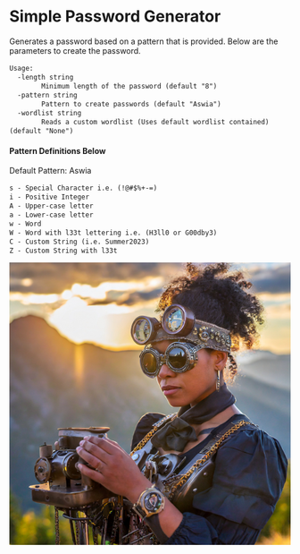 # Simple Password Generator

Generates a password based on a pattern that is provided.  Below are the parameters to create the password.

```text
Usage:
  -length string
    	Minimum length of the password (default "8")
  -pattern string
    	Pattern to create passwords (default "Aswia")
  -wordlist string
    	Reads a custom wordlist (Uses default wordlist contained) (default "None")
```

#### Pattern Definitions Below
Default Pattern: Aswia

```text
s - Special Character i.e. (!@#$%+-=)
i - Positive Integer
A - Upper-case letter
a - Lower-case letter
w - Word
W - Word with l33t lettering i.e. (H3ll0 or G00dby3)
C - Custom String (i.e. Summer2023)
Z - Custom String with l33t
```


![steamPunkPasswordGenerator.png](/projects/passwordGenerator/steamPunkPasswordGenerator.png)

